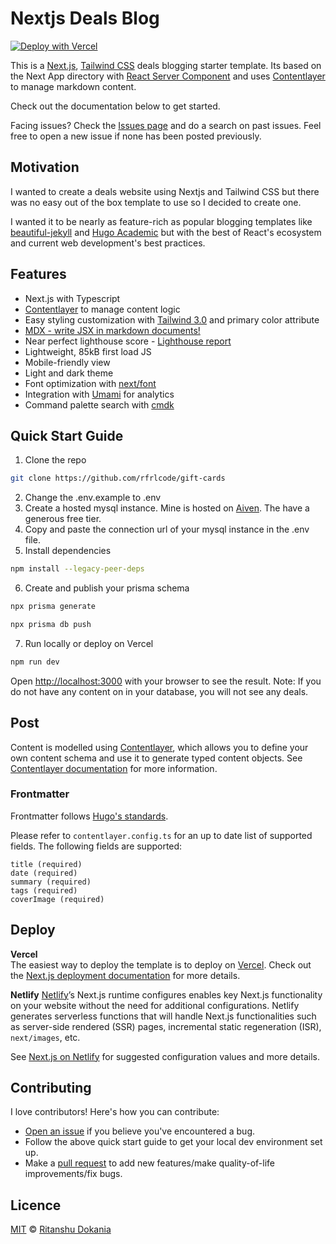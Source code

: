 # Nextjs Deals Blog

[![Deploy with Vercel](https://vercel.com/button)](https://vercel.com/new/git/external?repository-url=https://github.com/rfrlcode/gift-cards)

This is a [Next.js](https://nextjs.org/), [Tailwind CSS](https://tailwindcss.com/) deals blogging starter template. Its based on the Next App directory with [React Server Component](https://nextjs.org/docs/getting-started/react-essentials#server-components) and uses [Contentlayer](https://www.contentlayer.dev/) to manage markdown content.

Check out the documentation below to get started.

Facing issues? Check the [Issues page](https://github.com/rfrlcode/gift-cards/issues) and do a search on past issues. Feel free to open a new issue if none has been posted previously.

## Motivation

I wanted to create a deals website using Nextjs and Tailwind CSS but there was no easy out of the box template to use so I decided to create one.

I wanted it to be nearly as feature-rich as popular blogging templates like [beautiful-jekyll](https://github.com/daattali/beautiful-jekyll) and [Hugo Academic](https://github.com/wowchemy/wowchemy-hugo-modules) but with the best of React's ecosystem and current web development's best practices.

## Features

- Next.js with Typescript
- [Contentlayer](https://www.contentlayer.dev/) to manage content logic
- Easy styling customization with [Tailwind 3.0](https://tailwindcss.com/blog/tailwindcss-v3) and primary color attribute
- [MDX - write JSX in markdown documents!](https://mdxjs.com/)
- Near perfect lighthouse score - [Lighthouse report](https://www.webpagetest.org/result/230805_BiDcBQ_4H7)
- Lightweight, 85kB first load JS
- Mobile-friendly view
- Light and dark theme
- Font optimization with [next/font](https://nextjs.org/docs/app/api-reference/components/font)
- Integration with [Umami](https://umami.is/) for analytics
- Command palette search with [cmdk](https://github.com/pacocoursey/cmdk)

## Quick Start Guide

1. Clone the repo

```bash
git clone https://github.com/rfrlcode/gift-cards
```

2. Change the .env.example to .env
3. Create a hosted mysql instance. Mine is hosted on [Aiven](https://console.aiven.io/signup?referral_code=lcd36dgpvwahrt2ck4x0). The have a generous free tier.
4. Copy and paste the connection url of your mysql instance in the .env file.
5. Install dependencies

```bash
npm install --legacy-peer-deps
```

6. Create and publish your prisma schema

```bash
npx prisma generate
```

```bash
npx prisma db push
```

7. Run locally or deploy on Vercel

```bash
npm run dev
```

Open [http://localhost:3000](http://localhost:3000) with your browser to see the result. Note: If you do not have any content on in your database, you will not see any deals.

## Post

Content is modelled using [Contentlayer](https://www.contentlayer.dev/), which allows you to define your own content schema and use it to generate typed content objects. See [Contentlayer documentation](https://www.contentlayer.dev/docs/getting-started) for more information.

### Frontmatter

Frontmatter follows [Hugo's standards](https://gohugo.io/content-management/front-matter/).

Please refer to `contentlayer.config.ts` for an up to date list of supported fields. The following fields are supported:

```
title (required)
date (required)
summary (required)
tags (required)
coverImage (required)
```

## Deploy

**Vercel**  
The easiest way to deploy the template is to deploy on [Vercel](https://vercel.com). Check out the [Next.js deployment documentation](https://nextjs.org/docs/app/building-your-application/deploying) for more details.

**Netlify**
[Netlify](https://www.netlify.com/)’s Next.js runtime configures enables key Next.js functionality on your website without the need for additional configurations. Netlify generates serverless functions that will handle Next.js functionalities such as server-side rendered (SSR) pages, incremental static regeneration (ISR), `next/images`, etc.

See [Next.js on Netlify](https://docs.netlify.com/integrations/frameworks/next-js/overview/#next-js-runtime) for suggested configuration values and more details.

## Contributing

I love contributors! Here's how you can contribute:

- [Open an issue](https://github.com/rfrlcode/gift-cards/issues) if you believe you've encountered a bug.
- Follow the above quick start guide to get your local dev environment set up.
- Make a [pull request](https://github.com/rfrlcode/gift-cards/pull) to add new features/make quality-of-life improvements/fix bugs.

## Licence

[MIT](https://github.com/rfrlcode/gift-cards/blob/main/LICENSE) © [Ritanshu Dokania](https://www.ritanshudokania.xyz/)
